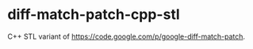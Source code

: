diff-match-patch-cpp-stl
========================

C++ STL variant of https://code.google.com/p/google-diff-match-patch.
